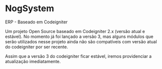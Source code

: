 # NogSystem
ERP - Baseado em Codeigniter

Um projeto Open Source baseado em Codeigniter 2.x (versão atual e estável). No momento já foi lançado a versão 3, mas alguns módulos que serão utilizados nesse projeto ainda não são compatíveis com versão atual do codeigniter por ser recente.

Assim que a versão 3 do codeigniter ficar estável, iremos providenciar a atualização imediatamente.
